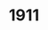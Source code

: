 ---
title: '1911'
crosslinks:
- 1911fans
- guns
- gundeals
- Serendipity
- Gunsforsale
- weekendgunnit
- knives
---